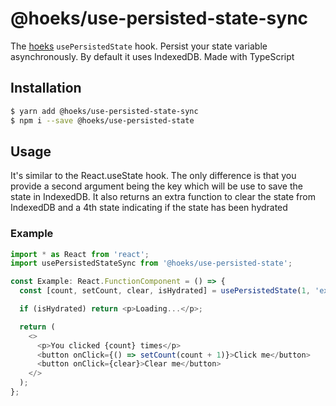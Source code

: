 # @hoeks/use-persisted-state-sync

The [hoeks](https://github.com/onursagir/hoeks) `usePersistedState` hook. Persist your state variable asynchronously. By default it uses IndexedDB. Made with TypeScript

## Installation

```bash
$ yarn add @hoeks/use-persisted-state-sync
$ npm i --save @hoeks/use-persisted-state
```

## Usage

It's similar to the React.useState hook. The only difference is that you provide a second argument being the key which will be use to save the state in IndexedDB. It also returns an extra function to clear the state from IndexedDB and a 4th state indicating if the state has been hydrated

### Example

```javascript
import * as React from 'react';
import usePersistedStateSync from '@hoeks/use-persisted-state';

const Example: React.FunctionComponent = () => {
  const [count, setCount, clear, isHydrated] = usePersistedState(1, 'example');

  if (isHydrated) return <p>Loading...</p>;

  return (
    <>
      <p>You clicked {count} times</p>
      <button onClick={() => setCount(count + 1)}>Click me</button>
      <button onClick={clear}>Clear me</button>
    </>
  );
};
```
